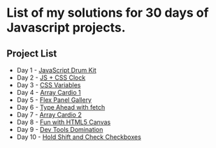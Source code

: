 # List of my solutions for 30 days of Javascript projects.

## Project List
* Day 1 - [JavaScript Drum Kit](./Day%201%20-%20JS%20Drum%20Kit)
* Day 2 - [JS + CSS Clock](./Day%202%20-%20JS%20+%20CSS%20Clock)
* Day 3 - [CSS Variables](./Day%203%20-%20CSS%20Variables)
* Day 4 - [Array Cardio 1](./Day%204%20-%20Array%20Cardio%201)
* Day 5 - [Flex Panel Gallery](./Day%205%20-%20Flex%20Panel%20Gallery)
* Day 6 - [Type Ahead with fetch](./Day%206%20-%20Type%20Ahead%20with%20fetch)
* Day 7 - [Array Cardio 2](./Day%207%20-%20Array%20Cardio%202)
* Day 8 - [Fun with HTML5 Canvas](./Day%208%20-%20Fun%20with%20HTML5%20Canvas)
* Day 9 - [Dev Tools Domination](./Day%209%20-%20Dev%20Tools%20Domination)
* Day 10 - [Hold Shift and Check Checkboxes](./Day%2010%20-%20Hold%20Shift%20and%20Check%20Checkboxes)
